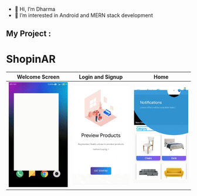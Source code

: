 - 👋 Hi, I’m Dharma
- 👀 I’m interested in Android and MERN stack development 
<!-- - 🌱 I’m currently learning MERN
- 💞️ I’m looking to collaborate on ...
- 📫 How to reach me ... -->

<!---
ch-dharma-rao/ch-dharma-rao is a ✨ special ✨ repository because its `README.md` (this file) appears on your GitHub profile.
You can click the Preview link to take a look at your changes.
--->
## My Project :

# ShopinAR

|Welcome Screen                                 |Login and Signup                               |Home
|-----------------------------------------------|-----------------------------------------------|-----------------------------------------------|
| <img src="https://github.com/ch-dharma-rao/ShopinAR/blob/main/shopinar-demo-1.gif" width="270" />| <img src="https://github.com/ch-dharma-rao/ShopinAR/blob/main/shopinar-demo-2.gif" width="270" />| <img src="https://github.com/ch-dharma-rao/ShopinAR/blob/main/shopinar-demo-3.gif" width="270" />|

